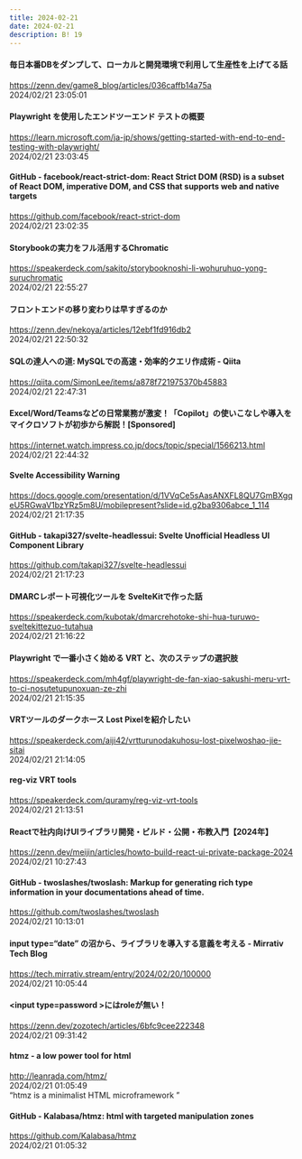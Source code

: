 ```yaml
---
title: 2024-02-21
date: 2024-02-21
description: B! 19
---
```


#### 毎日本番DBをダンプして、ローカルと開発環境で利用して生産性を上げてる話
https://zenn.dev/game8_blog/articles/036caffb14a75a<br>
2024/02/21 23:05:01<br>


#### Playwright を使用したエンドツーエンド テストの概要
https://learn.microsoft.com/ja-jp/shows/getting-started-with-end-to-end-testing-with-playwright/<br>
2024/02/21 23:03:45<br>


#### GitHub - facebook/react-strict-dom: React Strict DOM (RSD) is a subset of React DOM, imperative DOM, and CSS that supports web and native targets
https://github.com/facebook/react-strict-dom<br>
2024/02/21 23:02:35<br>


#### Storybookの実力をフル活用するChromatic
https://speakerdeck.com/sakito/storybooknoshi-li-wohuruhuo-yong-suruchromatic<br>
2024/02/21 22:55:27<br>


#### フロントエンドの移り変わりは早すぎるのか
https://zenn.dev/nekoya/articles/12ebf1fd916db2<br>
2024/02/21 22:50:32<br>


#### SQLの達人への道: MySQLでの高速・効率的クエリ作成術 - Qiita
https://qiita.com/SimonLee/items/a878f721975370b45883<br>
2024/02/21 22:47:31<br>


#### Excel/Word/Teamsなどの日常業務が激変！「Copilot」の使いこなしや導入をマイクロソフトが初歩から解説！[Sponsored]
https://internet.watch.impress.co.jp/docs/topic/special/1566213.html<br>
2024/02/21 22:44:32<br>


#### Svelte Accessibility Warning
https://docs.google.com/presentation/d/1VVqCe5sAasANXFL8QU7GmBXgqeU5RGwaV1bzYRz5m8U/mobilepresent?slide=id.g2ba9306abce_1_114<br>
2024/02/21 21:17:35<br>


#### GitHub - takapi327/svelte-headlessui: Svelte Unofficial Headless UI Component Library
https://github.com/takapi327/svelte-headlessui<br>
2024/02/21 21:17:23<br>


#### DMARCレポート可視化ツールを SvelteKitで作った話
https://speakerdeck.com/kubotak/dmarcrehotoke-shi-hua-turuwo-sveltekittezuo-tutahua<br>
2024/02/21 21:16:22<br>


#### Playwright で一番小さく始める VRT と、次のステップの選択肢
https://speakerdeck.com/mh4gf/playwright-de-fan-xiao-sakushi-meru-vrt-to-ci-nosutetupunoxuan-ze-zhi<br>
2024/02/21 21:15:35<br>


#### VRTツールのダークホース Lost Pixelを紹介したい
https://speakerdeck.com/aiji42/vrtturunodakuhosu-lost-pixelwoshao-jie-sitai<br>
2024/02/21 21:14:05<br>


#### reg-viz VRT tools
https://speakerdeck.com/quramy/reg-viz-vrt-tools<br>
2024/02/21 21:13:51<br>


#### Reactで社内向けUIライブラリ開発・ビルド・公開・布教入門【2024年】
https://zenn.dev/meijin/articles/howto-build-react-ui-private-package-2024<br>
2024/02/21 10:27:43<br>


#### GitHub - twoslashes/twoslash: Markup for generating rich type information in your documentations ahead of time.
https://github.com/twoslashes/twoslash<br>
2024/02/21 10:13:01<br>


#### input type=“date” の沼から、ライブラリを導入する意義を考える - Mirrativ Tech Blog
https://tech.mirrativ.stream/entry/2024/02/20/100000<br>
2024/02/21 10:05:44<br>


#### &lt;input type=password &gt;にはroleが無い！
https://zenn.dev/zozotech/articles/6bfc9cee222348<br>
2024/02/21 09:31:42<br>


#### htmz - a low power tool for html
http://leanrada.com/htmz/<br>
2024/02/21 01:05:49<br>
“htmz is a minimalist HTML microframework ”


#### GitHub - Kalabasa/htmz: html with targeted manipulation zones
https://github.com/Kalabasa/htmz<br>
2024/02/21 01:05:32<br>


